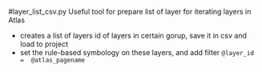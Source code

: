 #layer_list_csv.py
Useful tool for prepare list of layer for iterating layers in Atlas

- creates a list of layers id of layers in certain gorup, save it in csv and load to project 
- set the rule-based symbology on these layers, and add filter `@layer_id =  @atlas_pagename`

